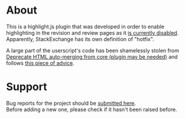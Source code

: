 # About

This is a highlight.js plugin that was developed in order to enable highlighting in the revision and review pages as it [is currently disabled](https://meta.stackoverflow.com/a/408993). Apparently, StackExchange has its own definition of "hotfix".

A large part of the userscript's code has been shamelessly stolen from [Deprecate HTML auto-merging from core (plugin may be needed)](https://github.com/highlightjs/highlight.js/issues/2889) and follows [this piece of advice](https://github.com/highlightjs/highlight.js/issues/2889#issuecomment-862483141).

# Support

Bug reports for the project should be [submitted here](https://github.com/userscripters/restore-highlightjs/issues).
<br>Before adding a new one, please check if it hasn't been raised before.
